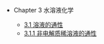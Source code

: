 * Chapter 3 水溶液化学

  * [3.1 溶液的通性](/3-aqueous-chemistry/3.1)
  * [3.1.1 非电解质稀溶液的通性](/3-aqueous-chemistry/3.1.1)

